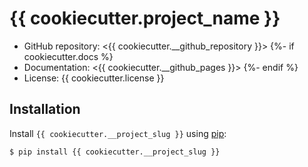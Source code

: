 # {{ cookiecutter.project_name }}

- GitHub repository: <{{ cookiecutter.__github_repository }}>
{%- if cookiecutter.docs %}
- Documentation: <{{ cookiecutter.__github_pages }}>
{%- endif %}
- License: {{ cookiecutter.license }}

## Installation

Install `{{ cookiecutter.__project_slug }}` using [pip](https://pip.pypa.io/en/stable/):

```console
$ pip install {{ cookiecutter.__project_slug }}
```
